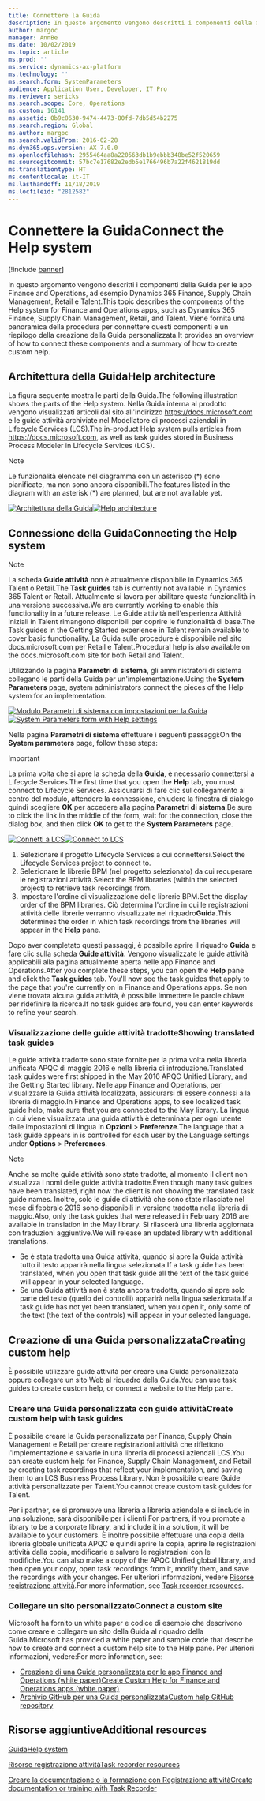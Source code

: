 ```yaml
---
title: Connettere la Guida
description: In questo argomento vengono descritti i componenti della Guida per le app Finance and Operations e vengono forniti una panoramica della connessione e un riepilogo della creazione della guida personalizzata.
author: margoc
manager: AnnBe
ms.date: 10/02/2019
ms.topic: article
ms.prod: ''
ms.service: dynamics-ax-platform
ms.technology: ''
ms.search.form: SystemParameters
audience: Application User, Developer, IT Pro
ms.reviewer: sericks
ms.search.scope: Core, Operations
ms.custom: 16141
ms.assetid: 0b9c8630-9474-4473-80fd-7db5d54b2275
ms.search.region: Global
ms.author: margoc
ms.search.validFrom: 2016-02-28
ms.dyn365.ops.version: AX 7.0.0
ms.openlocfilehash: 2955464aa8a220563db1b9ebbb348be52f520659
ms.sourcegitcommit: 57bc7e17682e2edb5e1766496b7a22f4621819dd
ms.translationtype: HT
ms.contentlocale: it-IT
ms.lasthandoff: 11/18/2019
ms.locfileid: "2812582"
---
```

# <a name="connect-the-help-system"></a><span data-ttu-id="ea3e7-103">Connettere la Guida</span><span class="sxs-lookup"><span data-stu-id="ea3e7-103">Connect the Help system</span></span>

[!include [banner](../includes/banner.md)]

<span data-ttu-id="ea3e7-104">In questo argomento vengono descritti i componenti della Guida per le app Finance and Operations, ad esempio Dynamics 365 Finance, Supply Chain Management, Retail e Talent.</span><span class="sxs-lookup"><span data-stu-id="ea3e7-104">This topic describes the components of the Help system for Finance and Operations apps, such as Dynamics 365 Finance, Supply Chain Management, Retail, and Talent.</span></span> <span data-ttu-id="ea3e7-105">Viene fornita una panoramica della procedura per connettere questi componenti e un riepilogo della creazione della Guida personalizzata.</span><span class="sxs-lookup"><span data-stu-id="ea3e7-105">It provides an overview of how to connect these components and a summary of how to create custom help.</span></span>

## <a name="help-architecture"></a><span data-ttu-id="ea3e7-106">Architettura della Guida</span><span class="sxs-lookup"><span data-stu-id="ea3e7-106">Help architecture</span></span>

<span data-ttu-id="ea3e7-107">La figura seguente mostra le parti della Guida.</span><span class="sxs-lookup"><span data-stu-id="ea3e7-107">The following illustration shows the parts of the Help system.</span></span> <span data-ttu-id="ea3e7-108">Nella Guida interna al prodotto vengono visualizzati articoli dal sito all'indirizzo https://docs.microsoft.com e le guide attività archiviate nel Modellatore di processi aziendali in Lifecycle Services (LCS).</span><span class="sxs-lookup"><span data-stu-id="ea3e7-108">The in-product Help system pulls articles from https://docs.microsoft.com, as well as task guides stored in Business Process Modeler in Lifecycle Services (LCS).</span></span>

> [!NOTE]
> <span data-ttu-id="ea3e7-109">Le funzionalità elencate nel diagramma con un asterisco (\*) sono pianificate, ma non sono ancora disponibili.</span><span class="sxs-lookup"><span data-stu-id="ea3e7-109">The features listed in the diagram with an asterisk (\*) are planned, but are not available yet.</span></span>

<span data-ttu-id="ea3e7-110">[![Architettura della Guida](./media/help-architecture.png)](./media/help-architecture.png)</span><span class="sxs-lookup"><span data-stu-id="ea3e7-110">[![Help architecture](./media/help-architecture.png)](./media/help-architecture.png)</span></span>

## <a name="connecting-the-help-system"></a><span data-ttu-id="ea3e7-111">Connessione della Guida</span><span class="sxs-lookup"><span data-stu-id="ea3e7-111">Connecting the Help system</span></span>

> [!NOTE]
> <span data-ttu-id="ea3e7-112">La scheda **Guide attività** non è attualmente disponibile in Dynamics 365 Talent o Retail.</span><span class="sxs-lookup"><span data-stu-id="ea3e7-112">The **Task guides** tab is currently not available in Dynamics 365 Talent or Retail.</span></span> <span data-ttu-id="ea3e7-113">Attualmente si lavora per abilitare questa funzionalità in una versione successiva.</span><span class="sxs-lookup"><span data-stu-id="ea3e7-113">We are currently working to enable this functionality in a future release.</span></span> <span data-ttu-id="ea3e7-114">Le Guide attività nell'esperienza Attività iniziali in Talent rimangono disponibili per coprire le funzionalità di base.</span><span class="sxs-lookup"><span data-stu-id="ea3e7-114">The Task guides in the Getting Started experience in Talent remain available to cover basic functionality.</span></span> <span data-ttu-id="ea3e7-115">La Guida sulle procedure è disponibile nel sito docs.microsoft.com per Retail e Talent.</span><span class="sxs-lookup"><span data-stu-id="ea3e7-115">Procedural help is also available on the docs.microsoft.com site for both Retail and Talent.</span></span>

<span data-ttu-id="ea3e7-116">Utilizzando la pagina **Parametri di sistema**, gli amministratori di sistema collegano le parti della Guida per un'implementazione.</span><span class="sxs-lookup"><span data-stu-id="ea3e7-116">Using the **System Parameters** page, system administrators connect the pieces of the Help system for an implementation.</span></span>

<span data-ttu-id="ea3e7-117">[![Modulo Parametri di sistema con impostazioni per la Guida](./media/system-parameters_ops-1024x437.png)](./media/system-parameters_ops.png)</span><span class="sxs-lookup"><span data-stu-id="ea3e7-117">[![System Parameters form with Help settings](./media/system-parameters_ops-1024x437.png)](./media/system-parameters_ops.png)</span></span>

<span data-ttu-id="ea3e7-118">Nella pagina **Parametri di sistema** effettuare i seguenti passaggi:</span><span class="sxs-lookup"><span data-stu-id="ea3e7-118">On the **System parameters** page, follow these steps:</span></span>

> [!IMPORTANT]
> <span data-ttu-id="ea3e7-119">La prima volta che si apre la scheda della **Guida**, è necessario connettersi a Lifecycle Services.</span><span class="sxs-lookup"><span data-stu-id="ea3e7-119">The first time that you open the **Help** tab, you must connect to Lifecycle Services.</span></span> <span data-ttu-id="ea3e7-120">Assicurarsi di fare clic sul collegamento al centro del modulo, attendere la connessione, chiudere la finestra di dialogo quindi scegliere **OK** per accedere alla pagina **Parametri di sistema**.</span><span class="sxs-lookup"><span data-stu-id="ea3e7-120">Be sure to click the link in the middle of the form, wait for the connection, close the dialog box, and then click **OK** to get to the **System Parameters** page.</span></span>
>
> <span data-ttu-id="ea3e7-121">[![Connetti a LCS](./media/connect-to-lcs-crop-1024x365.png "Connetti a LCS")](./media/connect-to-lcs-crop.png)</span><span class="sxs-lookup"><span data-stu-id="ea3e7-121">[![Connect to LCS](./media/connect-to-lcs-crop-1024x365.png "Connect to LCS")](./media/connect-to-lcs-crop.png)</span></span>

1. <span data-ttu-id="ea3e7-122">Selezionare il progetto Lifecycle Services a cui connettersi.</span><span class="sxs-lookup"><span data-stu-id="ea3e7-122">Select the Lifecycle Services project to connect to.</span></span>
2. <span data-ttu-id="ea3e7-123">Selezionare le librerie BPM (nel progetto selezionato) da cui recuperare le registrazioni attività.</span><span class="sxs-lookup"><span data-stu-id="ea3e7-123">Select the BPM libraries (within the selected project) to retrieve task recordings from.</span></span>
3. <span data-ttu-id="ea3e7-124">Impostare l'ordine di visualizzazione delle librerie BPM.</span><span class="sxs-lookup"><span data-stu-id="ea3e7-124">Set the display order of the BPM libraries.</span></span> <span data-ttu-id="ea3e7-125">Ciò determina l'ordine in cui le registrazioni attività delle librerie verranno visualizzate nel riquadro**Guida**.</span><span class="sxs-lookup"><span data-stu-id="ea3e7-125">This determines the order in which task recordings from the libraries will appear in the **Help** pane.</span></span>

<span data-ttu-id="ea3e7-126">Dopo aver completato questi passaggi, è possibile aprire il riquadro **Guida** e fare clic sulla scheda **Guide attività**. Vengono visualizzate le guide attività applicabili alla pagina attualmente aperta nelle app Finance and Operations.</span><span class="sxs-lookup"><span data-stu-id="ea3e7-126">After you complete these steps, you can open the **Help** pane and click the **Task guides** tab. You'll now see the task guides that apply to the page that you're currently on in Finance and Operations apps.</span></span> <span data-ttu-id="ea3e7-127">Se non viene trovata alcuna guida attività, è possibile immettere le parole chiave per ridefinire la ricerca.</span><span class="sxs-lookup"><span data-stu-id="ea3e7-127">If no task guides are found, you can enter keywords to refine your search.</span></span>

### <a name="showing-translated-task-guides"></a><span data-ttu-id="ea3e7-128">Visualizzazione delle guide attività tradotte</span><span class="sxs-lookup"><span data-stu-id="ea3e7-128">Showing translated task guides</span></span>

<span data-ttu-id="ea3e7-129">Le guide attività tradotte sono state fornite per la prima volta nella libreria unificata APQC di maggio 2016 e nella libreria di introduzione.</span><span class="sxs-lookup"><span data-stu-id="ea3e7-129">Translated task guides were first shipped in the May 2016 APQC Unified Library, and the Getting Started library.</span></span> <span data-ttu-id="ea3e7-130">Nelle app Finance and Operations, per visualizzare la Guida attività localizzata, assicurarsi di essere connessi alla libreria di maggio.</span><span class="sxs-lookup"><span data-stu-id="ea3e7-130">In Finance and Operations apps, to see localized task guide help, make sure that you are connected to the May library.</span></span> <span data-ttu-id="ea3e7-131">La lingua in cui viene visualizzata una guida attività è determinata per ogni utente dalle impostazioni di lingua in **Opzioni** &gt; **Preferenze**.</span><span class="sxs-lookup"><span data-stu-id="ea3e7-131">The language that a task guide appears in is controlled for each user by the Language settings under **Options** &gt; **Preferences**.</span></span>

> [!NOTE]
> <span data-ttu-id="ea3e7-132">Anche se molte guide attività sono state tradotte, al momento il client non visualizza i nomi delle guide attività tradotte.</span><span class="sxs-lookup"><span data-stu-id="ea3e7-132">Even though many task guides have been translated, right now the client is not showing the translated task guide names.</span></span> <span data-ttu-id="ea3e7-133">Inoltre, solo le guide di attività che sono state rilasciate nel mese di febbraio 2016 sono disponibili in versione tradotta nella libreria di maggio.</span><span class="sxs-lookup"><span data-stu-id="ea3e7-133">Also, only the task guides that were released in February 2016 are available in translation in the May library.</span></span> <span data-ttu-id="ea3e7-134">Si rilascerà una libreria aggiornata con traduzioni aggiuntive.</span><span class="sxs-lookup"><span data-stu-id="ea3e7-134">We will release an updated library with additional translations.</span></span>
>
> - <span data-ttu-id="ea3e7-135">Se è stata tradotta una Guida attività, quando si apre la Guida attività tutto il testo apparirà nella lingua selezionata.</span><span class="sxs-lookup"><span data-stu-id="ea3e7-135">If a task guide has been translated, when you open that task guide all the text of the task guide will appear in your selected language.</span></span>
> - <span data-ttu-id="ea3e7-136">Se una Guida attività non è stata ancora tradotta, quando si apre solo parte del testo (quello dei controlli) apparirà nella lingua selezionata.</span><span class="sxs-lookup"><span data-stu-id="ea3e7-136">If a task guide has not yet been translated, when you open it, only some of the text (the text of the controls) will appear in your selected language.</span></span>

## <a name="creating-custom-help"></a><span data-ttu-id="ea3e7-137">Creazione di una Guida personalizzata</span><span class="sxs-lookup"><span data-stu-id="ea3e7-137">Creating custom help</span></span>

<span data-ttu-id="ea3e7-138">È possibile utilizzare guide attività per creare una Guida personalizzata oppure collegare un sito Web al riquadro della Guida.</span><span class="sxs-lookup"><span data-stu-id="ea3e7-138">You can use task guides to create custom help, or connect a website to the Help pane.</span></span>

### <a name="create-custom-help-with-task-guides"></a><span data-ttu-id="ea3e7-139">Creare una Guida personalizzata con guide attività</span><span class="sxs-lookup"><span data-stu-id="ea3e7-139">Create custom help with task guides</span></span>

<span data-ttu-id="ea3e7-140">È possibile creare la Guida personalizzata per Finance, Supply Chain Management e Retail per creare registrazioni attività che riflettono l'implementazione e salvarle in una libreria di processi aziendali LCS.</span><span class="sxs-lookup"><span data-stu-id="ea3e7-140">You can create custom help for Finance, Supply Chain Management, and Retail by creating task recordings that reflect your implementation, and saving them to an LCS Business Process Library.</span></span> <span data-ttu-id="ea3e7-141">Non è possibile creare Guide attività personalizzate per Talent.</span><span class="sxs-lookup"><span data-stu-id="ea3e7-141">You cannot create custom task guides for Talent.</span></span>

<span data-ttu-id="ea3e7-142">Per i partner, se si promuove una libreria a libreria aziendale e si include in una soluzione, sarà disponibile per i clienti.</span><span class="sxs-lookup"><span data-stu-id="ea3e7-142">For partners, if you promote a library to be a corporate library, and include it in a solution, it will be available to your customers.</span></span> <span data-ttu-id="ea3e7-143">È inoltre possibile effettuare una copia della libreria globale unificata APQC e quindi aprire la copia, aprire le registrazioni attività dalla copia, modificarle e salvare le registrazioni con le modifiche.</span><span class="sxs-lookup"><span data-stu-id="ea3e7-143">You can also make a copy of the APQC Unified global library, and then open your copy, open task recordings from it, modify them, and save the recordings with your changes.</span></span> <span data-ttu-id="ea3e7-144">Per ulteriori informazioni, vedere [Risorse registrazione attività](../../dev-itpro/user-interface/task-recorder.md).</span><span class="sxs-lookup"><span data-stu-id="ea3e7-144">For more information, see [Task recorder resources](../../dev-itpro/user-interface/task-recorder.md).</span></span>

### <a name="connect-a-custom-site"></a><span data-ttu-id="ea3e7-145">Collegare un sito personalizzato</span><span class="sxs-lookup"><span data-stu-id="ea3e7-145">Connect a custom site</span></span>

<span data-ttu-id="ea3e7-146">Microsoft ha fornito un white paper e codice di esempio che descrivono come creare e collegare un sito della Guida al riquadro della Guida.</span><span class="sxs-lookup"><span data-stu-id="ea3e7-146">Microsoft has provided a white paper and sample code that describe how to create and connect a custom help site to the Help pane.</span></span> <span data-ttu-id="ea3e7-147">Per ulteriori informazioni, vedere:</span><span class="sxs-lookup"><span data-stu-id="ea3e7-147">For more information, see:</span></span>

- [<span data-ttu-id="ea3e7-148">Creazione di una Guida personalizzata per le app Finance and Operations (white paper)</span><span class="sxs-lookup"><span data-stu-id="ea3e7-148">Create Custom Help for Finance and Operations apps (white paper)</span></span>](https://go.microsoft.com/fwlink/?linkid=2041185)
- [<span data-ttu-id="ea3e7-149">Archivio GitHub per una Guida personalizzata</span><span class="sxs-lookup"><span data-stu-id="ea3e7-149">Custom help GitHub repository</span></span>](https://github.com/microsoft/dynamics356f-o-custom-help)

## <a name="additional-resources"></a><span data-ttu-id="ea3e7-150">Risorse aggiuntive</span><span class="sxs-lookup"><span data-stu-id="ea3e7-150">Additional resources</span></span>

[<span data-ttu-id="ea3e7-151">Guida</span><span class="sxs-lookup"><span data-stu-id="ea3e7-151">Help system</span></span>](help-overview.md)

[<span data-ttu-id="ea3e7-152">Risorse registrazione attività</span><span class="sxs-lookup"><span data-stu-id="ea3e7-152">Task recorder resources</span></span>](../../dev-itpro/user-interface/task-recorder.md)

[<span data-ttu-id="ea3e7-153">Creare la documentazione o la formazione con Registrazione attività</span><span class="sxs-lookup"><span data-stu-id="ea3e7-153">Create documentation or training with Task Recorder</span></span>](../../dev-itpro/user-interface/task-recorder-training-docs.md)
